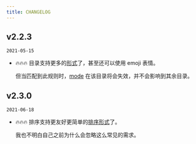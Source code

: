 ```yaml
---
title: CHANGELOG
---
```


## v2.2.3

`2021-05-15`

+ 🔥🔥🔥 目录支持更多的[形式](https://github.com/shanyuhai123/vuepress-plugin-auto-sidebar/tree/master/packages/vuepress-docs-gh-pages/docs/zh)了，甚至还可以使用 emoji 表情。

  但当匹配到此规则时，[mode](/zh/features/plugin-options.html#_1-模式) 在该目录将会失效，并不会影响到其余目录。



## v2.3.0

`2021-06-18`

+ 🔥🔥🔥 排序支持更友好更简单的[排序形式](/zh/features/markdown-file-config.html#autosort)了。

  我也不明白自己之前为什么会忽略这么常见的需求。

